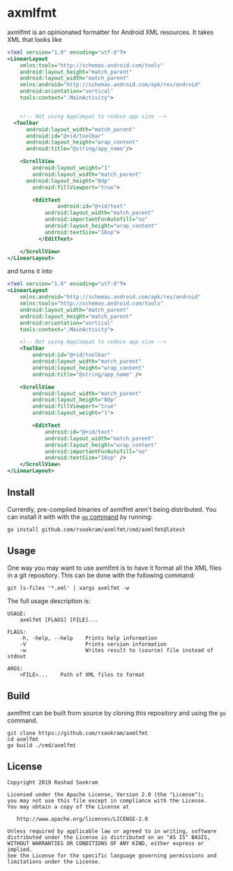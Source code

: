 # axmlfmt

axmlfmt is an opinionated formatter for Android XML resources. It takes XML
that looks like

```xml
<?xml version="1.0" encoding="utf-8"?>
<LinearLayout
    xmlns:tools="http://schemas.android.com/tools"
    android:layout_height="match_parent"
    android:layout_width="match_parent"
    xmlns:android="http://schemas.android.com/apk/res/android"
    android:orientation="vertical"
    tools:context=".MainActivity">


    <!-- Not using AppCompat to reduce app size -->
  <Toolbar
      android:layout_width="match_parent"
      android:id="@+id/toolbar"
      android:layout_height="wrap_content"
      android:title="@string/app_name"/>

    <ScrollView
        android:layout_weight="1"
        android:layout_width="match_parent"
      android:layout_height="0dp"
        android:fillViewport="true">

        <EditText
                android:id="@+id/text"
            android:layout_width="match_parent"
            android:importantForAutofill="no"
            android:layout_height="wrap_content"
            android:textSize="16sp">
          </EditText>

    </ScrollView>
</LinearLayout>
```

and turns it into

```xml
<?xml version="1.0" encoding="utf-8"?>
<LinearLayout
    xmlns:android="http://schemas.android.com/apk/res/android"
    xmlns:tools="http://schemas.android.com/tools"
    android:layout_width="match_parent"
    android:layout_height="match_parent"
    android:orientation="vertical"
    tools:context=".MainActivity">

    <!-- Not using AppCompat to reduce app size -->
    <Toolbar
        android:id="@+id/toolbar"
        android:layout_width="match_parent"
        android:layout_height="wrap_content"
        android:title="@string/app_name" />

    <ScrollView
        android:layout_width="match_parent"
        android:layout_height="0dp"
        android:fillViewport="true"
        android:layout_weight="1">

        <EditText
            android:id="@+id/text"
            android:layout_width="match_parent"
            android:layout_height="wrap_content"
            android:importantForAutofill="no"
            android:textSize="16sp" />
    </ScrollView>
</LinearLayout>
```


## Install

Currently, pre-compiled binaries of axmlfmt aren't being distributed. You can
install it with with the [`go` command](https://golang.org/doc/install) by
running:

```shell
go install github.com/rsookram/axmlfmt/cmd/axmlfmt@latest
```


## Usage

One way you may want to use axmlfmt is to have it format all the XML files in a
git repository. This can be done with the following command:

```shell
git ls-files '*.xml' | xargs axmlfmt -w
```

The full usage description is:

```
USAGE:
    axmlfmt [FLAGS] [FILE]...

FLAGS:
    -h, -help, --help    Prints help information
    -V                   Prints version information
    -w                   Writes result to (source) file instead of stdout

ARGS:
    <FILE>...    Path of XML files to format
```


## Build

axmlfmt can be built from source by cloning this repository and using the `go`
command.

```shell
git clone https://github.com/rsookram/axmlfmt
cd axmlfmt
go build ./cmd/axmlfmt
```


License
-------

    Copyright 2019 Rashad Sookram

    Licensed under the Apache License, Version 2.0 (the "License");
    you may not use this file except in compliance with the License.
    You may obtain a copy of the License at

       http://www.apache.org/licenses/LICENSE-2.0

    Unless required by applicable law or agreed to in writing, software
    distributed under the License is distributed on an "AS IS" BASIS,
    WITHOUT WARRANTIES OR CONDITIONS OF ANY KIND, either express or implied.
    See the License for the specific language governing permissions and
    limitations under the License.
